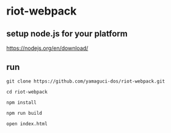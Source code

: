 # riot-webpack

## setup node.js for your platform
https://nodejs.org/en/download/

## run

```
git clone https://github.com/yamaguci-dos/riot-webpack.git

cd riot-webpack

npm install

npm run build

open index.html
```
